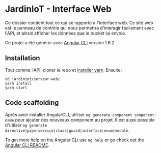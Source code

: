 JardinIoT - Interface Web
=========

Ce dossier contient tout ce qui se rapporte à l'interface web. Ce site web est le panneau de contrôle qui nous permettra d'interagir facilement avec l'API, et ainsis afficher les données que le bucket lui envoie. 

Ce projet a été générer avec [Angular CLI](https://github.com/angular/angular-cli) version 1.6.2.

## Installation
Tout comme l'API, cloner le repo et [installer yarn](https://yarnpkg.com/fr/docs/install). Ensuite:
```
cd jardiniot/serveur-web/
yarn install
yarn start
```

## Code scaffolding

Après avoir installer AngularCLI, utiliser `ng generate component component-name` pour ajouter des nouveaux component au projet. Il est aussi possible d'utiiser `ng generate directive|pipe|service|class|guard|interface|enum|module`.

To get more help on the Angular CLI use `ng help` or go check out the [Angular CLI README](https://github.com/angular/angular-cli/blob/master/README.md).
